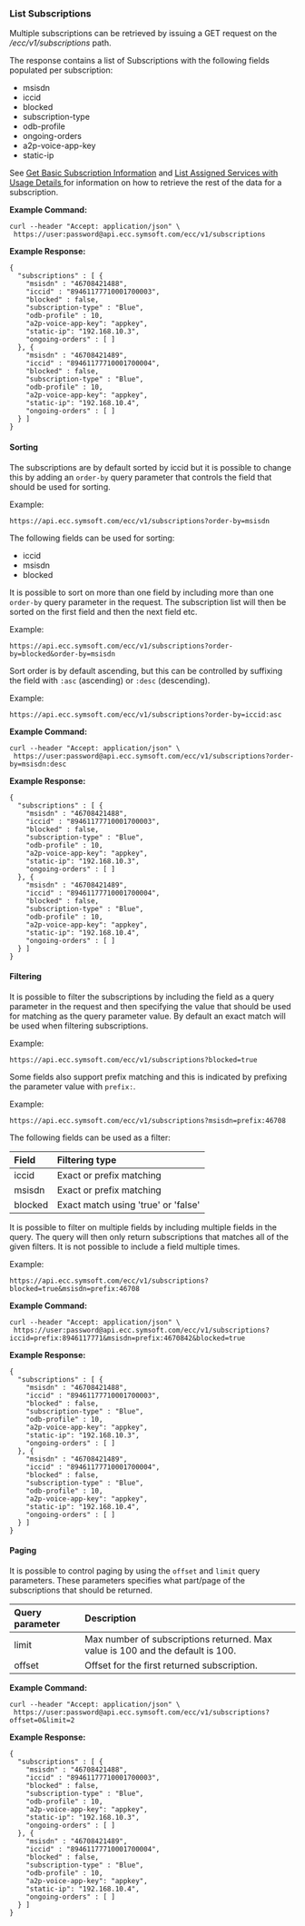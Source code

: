 ### List Subscriptions

Multiple subscriptions can be retrieved by issuing a GET request on the _/ecc/v1/subscriptions_ path.

The response contains a list of Subscriptions with the following fields populated per subscription:

* msisdn
* iccid
* blocked
* subscription-type
* odb-profile
* ongoing-orders
* a2p-voice-app-key
* static-ip

See [Get Basic Subscription Information](/get_basic_subscription_information.md) and [List Assigned Services with Usage Details ](/list_assigned_services_with_usage_details.md)for information on how to retrieve the rest of the data for a subscription.

**Example Command:**

```
curl --header "Accept: application/json" \
 https://user:password@api.ecc.symsoft.com/ecc/v1/subscriptions
```

**Example Response:**

```
{
  "subscriptions" : [ {
    "msisdn" : "46708421488",
    "iccid" : "89461177710001700003",
    "blocked" : false,
    "subscription-type" : "Blue",
    "odb-profile" : 10,
    "a2p-voice-app-key": "appkey",
    "static-ip": "192.168.10.3",
    "ongoing-orders" : [ ]
  }, {
    "msisdn" : "46708421489",
    "iccid" : "89461177710001700004",
    "blocked" : false,
    "subscription-type" : "Blue",
    "odb-profile" : 10,
    "a2p-voice-app-key": "appkey",
    "static-ip": "192.168.10.4",
    "ongoing-orders" : [ ]
  } ]
}
```

#### Sorting

The subscriptions are by default sorted by iccid but it is possible to change this by adding an `order-by` query parameter that controls the field that should be used for sorting.

Example:

```
https://api.ecc.symsoft.com/ecc/v1/subscriptions?order-by=msisdn
```

The following fields can be used for sorting:

* iccid
* msisdn
* blocked

It is possible to sort on more than one field by including more than one `order-by` query parameter in the request. The subscription list will then be sorted on the first field and then the next field etc.

Example:

```
https://api.ecc.symsoft.com/ecc/v1/subscriptions?order-by=blocked&order-by=msisdn
```

Sort order is by default ascending, but this can be controlled by suffixing the field with `:asc` \(ascending\) or `:desc` \(descending\).

Example:

```
https://api.ecc.symsoft.com/ecc/v1/subscriptions?order-by=iccid:asc
```

**Example Command:**

```
curl --header "Accept: application/json" \
 https://user:password@api.ecc.symsoft.com/ecc/v1/subscriptions?order-by=msisdn:desc
```

**Example Response:**

```
{
  "subscriptions" : [ {
    "msisdn" : "46708421488",
    "iccid" : "89461177710001700003",
    "blocked" : false,
    "subscription-type" : "Blue",
    "odb-profile" : 10,
    "a2p-voice-app-key": "appkey",
    "static-ip": "192.168.10.3",
    "ongoing-orders" : [ ]
  }, {
    "msisdn" : "46708421489",
    "iccid" : "89461177710001700004",
    "blocked" : false,
    "subscription-type" : "Blue",
    "odb-profile" : 10,
    "a2p-voice-app-key": "appkey",
    "static-ip": "192.168.10.4",
    "ongoing-orders" : [ ]
  } ]
}
```

#### Filtering

It is possible to filter the subscriptions by including the field as a query parameter in the request and then specifying the value that should be used for matching as the query parameter value. By default an exact match will be used when filtering subscriptions.

Example:

```
https://api.ecc.symsoft.com/ecc/v1/subscriptions?blocked=true
```

Some fields also support prefix matching and this is indicated by prefixing the parameter value with `prefix:`.

Example:

```
https://api.ecc.symsoft.com/ecc/v1/subscriptions?msisdn=prefix:46708
```

The following fields can be used as a filter:

| Field | Filtering type |
| :--- | :--- |
| iccid | Exact or prefix matching |
| msisdn | Exact or prefix matching |
| blocked | Exact match using 'true' or 'false' |

It is possible to filter on multiple fields by including multiple fields in the query. The query will then only return subscriptions that matches all of the given filters. It is not possible to include a field multiple times.

Example:

```
https://api.ecc.symsoft.com/ecc/v1/subscriptions?blocked=true&msisdn=prefix:46708
```

**Example Command:**

```
curl --header "Accept: application/json" \
 https://user:password@api.ecc.symsoft.com/ecc/v1/subscriptions?iccid=prefix:8946117771&msisdn=prefix:4670842&blocked=true
```

**Example Response:**

```
{
  "subscriptions" : [ {
    "msisdn" : "46708421488",
    "iccid" : "89461177710001700003",
    "blocked" : false,
    "subscription-type" : "Blue",
    "odb-profile" : 10,
    "a2p-voice-app-key": "appkey",
    "static-ip": "192.168.10.3",
    "ongoing-orders" : [ ]
  }, {
    "msisdn" : "46708421489",
    "iccid" : "89461177710001700004",
    "blocked" : false,
    "subscription-type" : "Blue",
    "odb-profile" : 10,
    "a2p-voice-app-key": "appkey",
    "static-ip": "192.168.10.4",
    "ongoing-orders" : [ ]
  } ]
}
```

#### Paging

It is possible to control paging by using the `offset` and `limit` query parameters. These parameters specifies what part/page of the subscriptions that should be returned.

| Query parameter | Description |
| :--- | :--- |
| limit | Max number of subscriptions returned. Max value is 100 and the default is 100. |
| offset | Offset for the first returned subscription. |

**Example Command:**

```
curl --header "Accept: application/json" \
 https://user:password@api.ecc.symsoft.com/ecc/v1/subscriptions?offset=0&limit=2
```

**Example Response:**

```
{
  "subscriptions" : [ {
    "msisdn" : "46708421488",
    "iccid" : "89461177710001700003",
    "blocked" : false,
    "subscription-type" : "Blue",
    "odb-profile" : 10,
    "a2p-voice-app-key": "appkey",
    "static-ip": "192.168.10.3",
    "ongoing-orders" : [ ]
  }, {
    "msisdn" : "46708421489",
    "iccid" : "89461177710001700004",
    "blocked" : false,
    "subscription-type" : "Blue",
    "odb-profile" : 10,
    "a2p-voice-app-key": "appkey",
    "static-ip": "192.168.10.4",
    "ongoing-orders" : [ ]
  } ]
}
```



